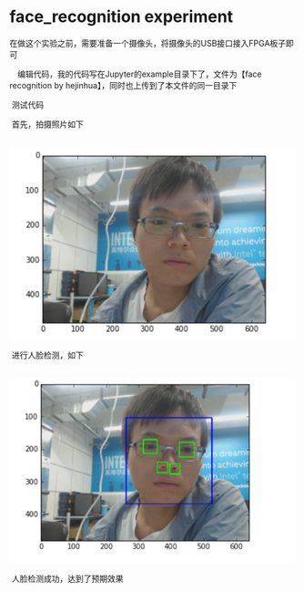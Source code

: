 # face_recognition experiment

​	在做这个实验之前，需要准备一个摄像头，将摄像头的USB接口接入FPGA板子即可

　编辑代码，我的代码写在Jupyter的example目录下了，文件为【face recognition by hejinhua】，同时也上传到了本文件的同一目录下

​	测试代码

​    首先，拍摄照片如下

​    ![avatar](photo.png) 

​	进行人脸检测，如下

​	![avatar](face_recognition.png)

​	人脸检测成功，达到了预期效果
